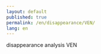 ```yaml
---
layout: default
published: true
permalink: /en/disappearance/VEN/
lang: en
---
```


disappearance analysis VEN
